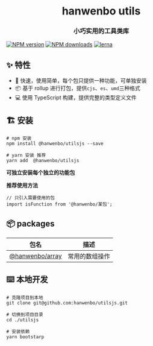 <h1 align="center">hanwenbo utils</h1>

<h3 align="center">小巧实用的工具类库</h3>

[![NPM version](https://img.shields.io/npm/v/@hanwenbo/utilsjs.svg?style=flat)](https://npmjs.org/package/@hanwenbo/utilsjs)
[![NPM downloads](http://img.shields.io/npm/dm/@hanwenbo/utilsjs.svg?style=flat)](https://npmjs.org/package/@hanwenbo/utilsjs)
[![lerna](https://img.shields.io/badge/maintained%20with-lerna-cc00ff.svg)](https://lerna.js.org)

## ✨ 特性

- 🚀 快速，使用简单，每个包只提供一种功能，可单独安装
- 📦 基于 rollup 进行打包，提供`cjs`、`es`、`umd`三种格式
- 💻 使用 TypeScript 构建，提供完整的类型定义文件

## 🏗 安装

```
# npm 安装
npm install @hanwenbo/utilsjs --save

# yarn 安装 推荐
yarn add  @hanwenbo/utilsjs
```

**可独立安装每个独立的功能包**

**推荐使用方法**

```
// 只引入需要使用的包
import isFunction from '@hanwenbo/某包';
```

## 📦 packages

<!-- start-directory -->
|包名|描述|
|---|---|
|[@hanwenbo/array](https://github.com/hanwenbo/utilsjs/tree/master/./packages/array/)|常用的数组操作|

<!-- end-directory -->

## ⌨️ 本地开发

```
# 克隆项目到本地
git clone git@github.com:hanwenbo/utilsjs.git

# 切换到项目目录
cd ./utilsjs

# 安装依赖
yarn bootstarp
```


